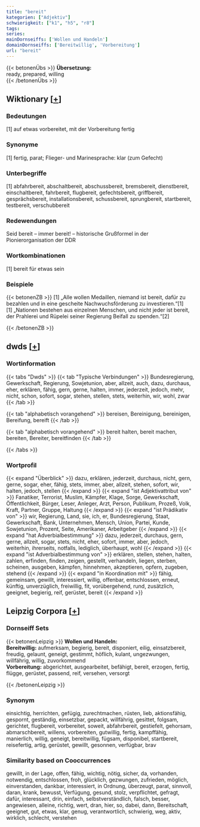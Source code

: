 ```yaml
---
title: "bereit"
kategorien: ["Adjektiv"]
schwierigkeit: ["k1", "h5", "r8"]
tags:
series:
mainDornseiffs: ['Wollen und Handeln']
domainDornseiffs: ['Bereitwillig', 'Vorbereitung']
url: "bereit"
---
```


{{< betonenÜbs >}}
**Übersetzung:**  
ready, prepared, willing  
{{< /betonenÜbs >}}

## Wiktionary [[+](https://de.wiktionary.org/wiki/bereit)]

### Bedeutungen
[1] auf etwas vorbereitet, mit der Vorbereitung fertig  

### Synonyme
[1] fertig, parat; Flieger- und Marinesprache: klar (zum Gefecht)  

### Unterbegriffe
[1] abfahrbereit, abschaltbereit, abschussbereit, bremsbereit, dienstbereit, einschaltbereit, fahrbereit, flugbereit, gefechtsbereit, griffbereit, gesprächsbereit, installationsbereit, schussbereit, sprungbereit, startbereit, testbereit, verschubbereit  

### Redewendungen
Seid bereit – immer bereit! – historische Grußformel in der Pionierorganisation der DDR  

### Wortkombinationen
[1] bereit für etwas sein  

### Beispiele
{{< betonenZB >}}
[1] „Alle wollen Medaillen, niemand ist bereit, dafür zu bezahlen und in eine gescheite Nachwuchsförderung zu investieren.“[1]  
[1] „Nationen bestehen aus einzelnen Menschen, und nicht jeder ist bereit, der Prahlerei und Rüpelei seiner Regierung Beifall zu spenden.“[2]  

{{< /betonenZB >}}


## dwds [[+](https://www.dwds.de/wb/bereit)]

### Wortinformation
{{< tabs "Dwds" >}}
{{< tab "Typische Verbindungen" >}}
Bundesregierung, Gewerkschaft, Regierung, Sowjetunion, aber, allzeit, auch, dazu, durchaus, eher, erklären, fähig, gern, gerne, halten, immer, jederzeit, jedoch, mehr, nicht, schon, sofort, sogar, stehen, stellen, stets, weiterhin, wir, wohl, zwar
{{< /tab >}}

{{< tab "alphabetisch vorangehend" >}}
bereisen, Bereinigung, bereinigen, Bereifung, bereift
{{< /tab >}}

{{< tab "alphabetisch vorangehend" >}}
bereit halten, bereit machen, bereiten, Bereiter, bereitfinden
{{< /tab >}}

{{< /tabs >}}

### Wortprofil
{{< expand "Überblick" >}} dazu, erklären, jederzeit, durchaus, nicht, gern, gerne, sogar, eher, fähig, stets, immer, aber, allzeit, stehen, sofort, wir, halten, jedoch, stellen {{< /expand >}}
{{< expand "ist Adjektivattribut von" >}} Fanatiker, Terrorist, Muslim, Kämpfer, Klage, Sorge, Gewerkschaft, Öffentlichkeit, Bürger, Leser, Anleger, Arzt, Person, Publikum, Prozeß, Volk, Kraft, Partner, Gruppe, Haltung {{< /expand >}}
{{< expand "ist Prädikativ von" >}} wir, Regierung, Land, sie, ich, er, Bundesregierung, Staat, Gewerkschaft, Bank, Unternehmen, Mensch, Union, Partei, Kunde, Sowjetunion, Prozent, Seite, Amerikaner, Arbeitgeber {{< /expand >}}
{{< expand "hat Adverbialbestimmung" >}} dazu, jederzeit, durchaus, gern, gerne, allzeit, sogar, stets, nicht, eher, sofort, immer, aber, jedoch, weiterhin, ihrerseits, notfalls, lediglich, überhaupt, wohl {{< /expand >}}
{{< expand "ist Adverbialbestimmung von" >}} erklären, stellen, stehen, halten, zahlen, erfinden, finden, zeigen, gestellt, verhandeln, liegen, sterben, scheinen, ausgeben, kämpfen, hinnehmen, akzeptieren, opfern, zugeben, stehend {{< /expand >}}
{{< expand "in Koordination mit" >}} fähig, gemeinsam, gewillt, interessiert, willig, offenbar, entschlossen, erneut, künftig, unverzüglich, freiwillig, fit, vorübergehend, rund, zusätzlich, geeignet, begierig, reif, gerüstet, bereit {{< /expand >}}

## Leipzig Corpora [[+](https://corpora.uni-leipzig.de/en/res?word=bereit&corpusId=deu_newscrawl-public_2018)]

### Dornseiff Sets
{{< betonenLeipzig >}}
**Wollen und Handeln:**  
**Bereitwillig:** aufmerksam, begierig, bereit, disponiert, eilig, einsatzbereit, freudig, gelaunt, geneigt, gestimmt, höflich, kulant, ungezwungen, willfährig, willig, zuvorkommend  
**Vorbereitung:** abgerichtet, ausgearbeitet, befähigt, bereit, erzogen, fertig, flügge, gerüstet, passend, reif, versehen, versorgt  

{{< /betonenLeipzig >}}

### Synonym
einsichtig, herrichten, gefügig, zurechtmachen, rüsten, lieb, aktionsfähig, gespornt, geständig, einsetzbar, gepackt, willfährig, gesittet, folgsam, gerichtet, flugbereit, vorbereitet, soweit, abfahrbereit, gestiefelt, gehorsam, abmarschbereit, willens, vorbereiten, gutwillig, fertig, kampffähig, manierlich, willig, geneigt, bereitwillig, fügsam, disponibel, startbereit, reisefertig, artig, gerüstet, gewillt, gesonnen, verfügbar, brav


### Similarity based on Cooccurrences
gewillt, in der Lage, offen, fähig, wichtig, nötig, sicher, da, vorhanden, notwendig, entschlossen, froh, glücklich, gezwungen, zufrieden, möglich, einverstanden, dankbar, interessiert, in Ordnung, überzeugt, parat, sinnvoll, daran, krank, bewusst, Verfügung, gesund, stolz, verpflichtet, gefragt, dafür, interessant, drin, einfach, selbstverständlich, falsch, besser, angewiesen, alleine, richtig, wert, dran, hier, so, dabei, dann, Bereitschaft, geeignet, gut, etwas, klar, genug, verantwortlich, schwierig, weg, aktiv, wirklich, schlecht, verstehen

